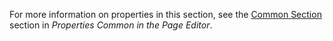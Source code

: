 
For more information on properties in this section, see the [Common Section](/refguide/common-widget-properties/#common-properties) section in *Properties Common in the Page Editor*. 
